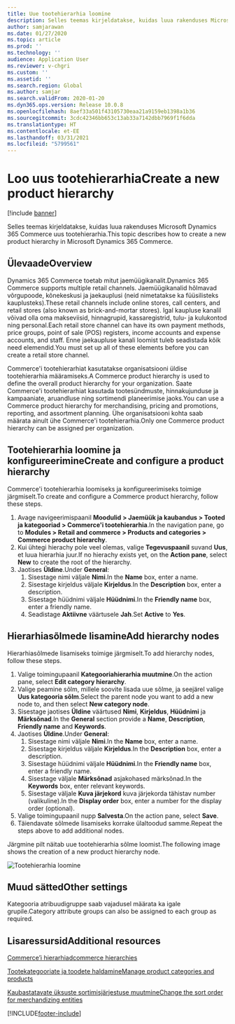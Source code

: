 ```yaml
---
title: Uue tootehierarhia loomine
description: Selles teemas kirjeldatakse, kuidas luua rakenduses Microsoft Dynamics 365 Commerce uus tootehierarhia.
author: samjarawan
ms.date: 01/27/2020
ms.topic: article
ms.prod: ''
ms.technology: ''
audience: Application User
ms.reviewer: v-chgri
ms.custom: ''
ms.assetid: ''
ms.search.region: Global
ms.author: samjar
ms.search.validFrom: 2020-01-20
ms.dyn365.ops.version: Release 10.0.8
ms.openlocfilehash: 8aef33a501f43105730eaa21a9159eb1398a1b36
ms.sourcegitcommit: 3cdc42346bb653c13ab33a7142dbb7969f1f6dda
ms.translationtype: HT
ms.contentlocale: et-EE
ms.lasthandoff: 03/31/2021
ms.locfileid: "5799561"
---
```

# <a name="create-a-new-product-hierarchy"></a><span data-ttu-id="ae8cb-103">Loo uus tootehierarhia</span><span class="sxs-lookup"><span data-stu-id="ae8cb-103">Create a new product hierarchy</span></span>


[!include [banner](includes/banner.md)]

<span data-ttu-id="ae8cb-104">Selles teemas kirjeldatakse, kuidas luua rakenduses Microsoft Dynamics 365 Commerce uus tootehierarhia.</span><span class="sxs-lookup"><span data-stu-id="ae8cb-104">This topic describes how to create a new product hierarchy in Microsoft Dynamics 365 Commerce.</span></span>

## <a name="overview"></a><span data-ttu-id="ae8cb-105">Ülevaade</span><span class="sxs-lookup"><span data-stu-id="ae8cb-105">Overview</span></span>

<span data-ttu-id="ae8cb-106">Dynamics 365 Commerce toetab mitut jaemüügikanalit.</span><span class="sxs-lookup"><span data-stu-id="ae8cb-106">Dynamics 365 Commerce supports multiple retail channels.</span></span> <span data-ttu-id="ae8cb-107">Jaemüügikanalid hõlmavad võrgupoode, kõnekeskusi ja jaekauplusi (neid nimetatakse ka füüsilisteks kauplusteks).</span><span class="sxs-lookup"><span data-stu-id="ae8cb-107">These retail channels include online stores, call centers, and retail stores (also known as brick-and-mortar stores).</span></span> <span data-ttu-id="ae8cb-108">Igal kaupluse kanalil võivad olla oma makseviisid, hinnagrupid, kassaregistrid, tulu- ja kulukontod ning personal.</span><span class="sxs-lookup"><span data-stu-id="ae8cb-108">Each retail store channel can have its own payment methods, price groups, point of sale (POS) registers, income accounts and expense accounts, and staff.</span></span> <span data-ttu-id="ae8cb-109">Enne jaekaupluse kanali loomist tuleb seadistada kõik need elemendid.</span><span class="sxs-lookup"><span data-stu-id="ae8cb-109">You must set up all of these elements before you can create a retail store channel.</span></span> 

<span data-ttu-id="ae8cb-110">Commerce'i tootehierarhiat kasutatakse organisatsiooni üldise tootehierarhia määramiseks.</span><span class="sxs-lookup"><span data-stu-id="ae8cb-110">A Commerce product hierarchy is used to define the overall product hierarchy for your organization.</span></span> <span data-ttu-id="ae8cb-111">Saate Commerce'i tootehierarhiat kasutada tootesündmuste, hinnakujunduse ja kampaaniate, aruandluse ning sortimendi planeerimise jaoks.</span><span class="sxs-lookup"><span data-stu-id="ae8cb-111">You can use a Commerce product hierarchy for merchandising, pricing and promotions, reporting, and assortment planning.</span></span> <span data-ttu-id="ae8cb-112">Ühe organisatsiooni kohta saab määrata ainult ühe Commerce'i tootehierarhia.</span><span class="sxs-lookup"><span data-stu-id="ae8cb-112">Only one Commerce product hierarchy can be assigned per organization.</span></span>

## <a name="create-and-configure-a-product-hierarchy"></a><span data-ttu-id="ae8cb-113">Tootehierarhia loomine ja konfigureerimine</span><span class="sxs-lookup"><span data-stu-id="ae8cb-113">Create and configure a product hierarchy</span></span>

<span data-ttu-id="ae8cb-114">Commerce'i tootehierarhia loomiseks ja konfigureerimiseks toimige järgmiselt.</span><span class="sxs-lookup"><span data-stu-id="ae8cb-114">To create and configure a Commerce product hierarchy, follow these steps.</span></span>

1. <span data-ttu-id="ae8cb-115">Avage navigeerimispaanil **Moodulid \> Jaemüük ja kaubandus \> Tooted ja kategooriad \> Commerce'i tootehierarhia**.</span><span class="sxs-lookup"><span data-stu-id="ae8cb-115">In the navigation pane, go to **Modules \> Retail and commerce \> Products and categories \> Commerce product hierarchy**.</span></span>
1. <span data-ttu-id="ae8cb-116">Kui ühtegi hierachy pole veel olemas, valige **Tegevuspaanil** suvand **Uus**, et luua hierarhia juur.</span><span class="sxs-lookup"><span data-stu-id="ae8cb-116">If no hierachy exists yet, on the **Action pane**, select **New** to create the root of the hierarchy.</span></span>
1. <span data-ttu-id="ae8cb-117">Jaotises **Üldine**.</span><span class="sxs-lookup"><span data-stu-id="ae8cb-117">Under **General**:</span></span>
    1. <span data-ttu-id="ae8cb-118">Sisestage nimi väljale **Nimi**.</span><span class="sxs-lookup"><span data-stu-id="ae8cb-118">In the **Name** box, enter a name.</span></span>
    1. <span data-ttu-id="ae8cb-119">Sisestage kirjeldus väljale **Kirjeldus**.</span><span class="sxs-lookup"><span data-stu-id="ae8cb-119">In the **Description** box, enter a description.</span></span>
    1. <span data-ttu-id="ae8cb-120">Sisestage hüüdnimi väljale **Hüüdnimi**.</span><span class="sxs-lookup"><span data-stu-id="ae8cb-120">In the **Friendly name** box, enter a friendly name.</span></span>
    1. <span data-ttu-id="ae8cb-121">Seadistage **Aktiivne** väärtusele **Jah**.</span><span class="sxs-lookup"><span data-stu-id="ae8cb-121">Set **Active** to **Yes**.</span></span>

## <a name="add-hierarchy-nodes"></a><span data-ttu-id="ae8cb-122">Hierarhiasõlmede lisamine</span><span class="sxs-lookup"><span data-stu-id="ae8cb-122">Add hierarchy nodes</span></span>

<span data-ttu-id="ae8cb-123">Hierarhiasõlmede lisamiseks toimige järgmiselt.</span><span class="sxs-lookup"><span data-stu-id="ae8cb-123">To add hierarchy nodes, follow these steps.</span></span>

1. <span data-ttu-id="ae8cb-124">Valige toimingupaanil **Kategooriahierarhia muutmine**.</span><span class="sxs-lookup"><span data-stu-id="ae8cb-124">On the action pane, select **Edit category hierarchy**.</span></span>
1. <span data-ttu-id="ae8cb-125">Valige peamine sõlm, millele soovite lisada uue sõlme, ja seejärel valige **Uus kategooria sõlm**.</span><span class="sxs-lookup"><span data-stu-id="ae8cb-125">Select the parent node you want to add a new node to, and then select **New category node**.</span></span>
1. <span data-ttu-id="ae8cb-126">Sisestage jaotises **Üldine** väärtused **Nimi**, **Kirjeldus**, **Hüüdnimi** ja **Märksõnad**.</span><span class="sxs-lookup"><span data-stu-id="ae8cb-126">In the **General** section provide a **Name**, **Description**, **Friendly name** and **Keywords**.</span></span>
1. <span data-ttu-id="ae8cb-127">Jaotises **Üldine**.</span><span class="sxs-lookup"><span data-stu-id="ae8cb-127">Under **General**:</span></span>
    1. <span data-ttu-id="ae8cb-128">Sisestage nimi väljale **Nimi**.</span><span class="sxs-lookup"><span data-stu-id="ae8cb-128">In the **Name** box, enter a name.</span></span>
    1. <span data-ttu-id="ae8cb-129">Sisestage kirjeldus väljale **Kirjeldus**.</span><span class="sxs-lookup"><span data-stu-id="ae8cb-129">In the **Description** box, enter a description.</span></span>
    1. <span data-ttu-id="ae8cb-130">Sisestage hüüdnimi väljale **Hüüdnimi**.</span><span class="sxs-lookup"><span data-stu-id="ae8cb-130">In the **Friendly name** box, enter a friendly name.</span></span>
    1. <span data-ttu-id="ae8cb-131">Sisestage väljale **Märksõnad** asjakohased märksõnad.</span><span class="sxs-lookup"><span data-stu-id="ae8cb-131">In the **Keywords** box, enter relevant keywords.</span></span>
    1. <span data-ttu-id="ae8cb-132">Sisestage väljale **Kuva järjekord** kuva järjekorda tähistav number (valikuline).</span><span class="sxs-lookup"><span data-stu-id="ae8cb-132">In the **Display order** box, enter a number for the display order (optional).</span></span>
1. <span data-ttu-id="ae8cb-133">Valige toimingupaanil nupp **Salvesta**.</span><span class="sxs-lookup"><span data-stu-id="ae8cb-133">On the action pane, select **Save**.</span></span>
1. <span data-ttu-id="ae8cb-134">Täiendavate sõlmede lisamiseks korrake ülaltoodud samme.</span><span class="sxs-lookup"><span data-stu-id="ae8cb-134">Repeat the steps above to add additional nodes.</span></span>

<span data-ttu-id="ae8cb-135">Järgmine pilt näitab uue tootehierarhia sõlme loomist.</span><span class="sxs-lookup"><span data-stu-id="ae8cb-135">The following image shows the creation of a new product hierarchy node.</span></span>

![Tootehierarhia loomine](media/create-product-hierarchy.png)

## <a name="other-settings"></a><span data-ttu-id="ae8cb-137">Muud sätted</span><span class="sxs-lookup"><span data-stu-id="ae8cb-137">Other settings</span></span>

<span data-ttu-id="ae8cb-138">Kategooria atribuudigruppe saab vajadusel määrata ka igale grupile.</span><span class="sxs-lookup"><span data-stu-id="ae8cb-138">Category attribute groups can also be assigned to each group as required.</span></span>  

## <a name="additional-resources"></a><span data-ttu-id="ae8cb-139">Lisaressursid</span><span class="sxs-lookup"><span data-stu-id="ae8cb-139">Additional resources</span></span>

[<span data-ttu-id="ae8cb-140">Commerce’i hierarhiad</span><span class="sxs-lookup"><span data-stu-id="ae8cb-140">commerce hierarchies</span></span>](retail-hierarchies.md)

[<span data-ttu-id="ae8cb-141">Tootekategooriate ja toodete haldamine</span><span class="sxs-lookup"><span data-stu-id="ae8cb-141">Manage product categories and products </span></span>](category-management-product-creation.md)

[<span data-ttu-id="ae8cb-142">Kaubastatavate üksuste sortimisjärjestuse muutmine</span><span class="sxs-lookup"><span data-stu-id="ae8cb-142">Change the sort order for merchandizing entities</span></span>](custom-order-categories-nav-retail-prod-hierarchy.md)


[!INCLUDE[footer-include](../includes/footer-banner.md)]